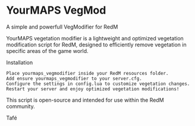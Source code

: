 # YourMAPS VegMod
A simple and powerfull VegModifier for RedM

YourMAPS vegetation modifier is a lightweight and optimized vegetation modification script for RedM, designed to efficiently remove vegetation in specific areas of the game world.

Installation

    Place yourmaps_vegmodifier inside your RedM resources folder.
    Add ensure yourmaps_vegmodifier to your server.cfg.
    Configure the settings in config.lua to customize vegetation changes.
    Restart your server and enjoy optimized vegetation modifications!

This script is open-source and intended for use within the RedM community.

Tafé


